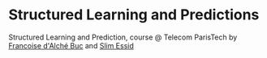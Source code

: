 # Structured Learning and Predictions
Structured Learning and Prediction, course @ Telecom ParisTech by [Francoise d'Alché Buc](http://perso.telecom-paristech.fr/~fdalche/Site/index.html) and [Slim Essid](http://perso.telecom-paristech.fr/~essid/)

